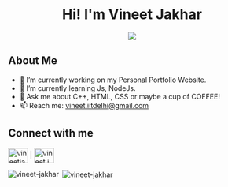 
<h1 align="center">Hi! I'm Vineet Jakhar</h1>
<p align="center"><img src="https://komarev.com/ghpvc/?username=Vineet-Jakhar&color=orange"> </p>

<h2>About Me</h2>

- 🔭 I’m currently working on my Personal Portfolio Website.
- 🌱 I’m currently learning Js, NodeJs.
- 💬 Ask me about C++, HTML, CSS or maybe a cup of COFFEE!
- 📫 Reach me:  vineet.iitdelhi@gmail.com 

<h2>Connect with me</h2>
<a href="https://linkedin.com/in/vineetjakhar" target="blank"><img align="center" src="https://raw.githubusercontent.com/rahuldkjain/github-profile-readme-generator/master/src/images/icons/Social/linked-in-alt.svg" alt="vineetjakhar" height="30" width="40" /></a> | <a href="https://instagram.com/vineet.jakhar" target="blank"><img align="center" src="https://raw.githubusercontent.com/rahuldkjain/github-profile-readme-generator/master/src/images/icons/Social/instagram.svg" alt="vineet.jakhar" height="30" width="40" /></a>
<p><img align="left" src="https://github-readme-stats.vercel.app/api/top-langs?username=vineet-jakhar&show_icons=true&locale=en&layout=compact" alt="vineet-jakhar" /></p>

<p>&nbsp;<img align="center" src="https://github-readme-stats.vercel.app/api?username=vineet-jakhar&show_icons=true&locale=en" alt="vineet-jakhar" /></p>
